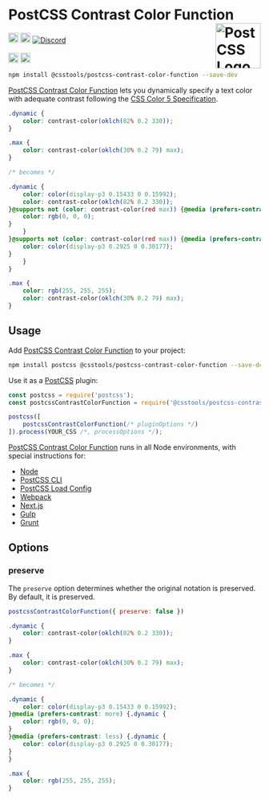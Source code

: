 # PostCSS Contrast Color Function [<img src="https://postcss.github.io/postcss/logo.svg" alt="PostCSS Logo" width="90" height="90" align="right">][PostCSS]

[<img alt="npm version" src="https://img.shields.io/npm/v/@csstools/postcss-contrast-color-function.svg" height="20">][npm-url] [<img alt="Build Status" src="https://github.com/csstools/postcss-plugins/actions/workflows/test.yml/badge.svg?branch=main" height="20">][cli-url] [<img alt="Discord" src="https://shields.io/badge/Discord-5865F2?logo=discord&logoColor=white">][discord]<br><br>[<img alt="Baseline Status" src="https://cssdb.org/images/badges-baseline/contrast-color-function.svg" height="20">][css-url] [<img alt="CSS Standard Status" src="https://cssdb.org/images/badges/contrast-color-function.svg" height="20">][css-url] 

```bash
npm install @csstools/postcss-contrast-color-function --save-dev
```

[PostCSS Contrast Color Function] lets you dynamically specify a text color with adequate contrast following the [CSS Color 5 Specification].

```css
.dynamic {
	color: contrast-color(oklch(82% 0.2 330));
}

.max {
	color: contrast-color(oklch(30% 0.2 79) max);
}

/* becomes */

.dynamic {
	color: color(display-p3 0.15433 0 0.15992);
	color: contrast-color(oklch(82% 0.2 330));
}@supports not (color: contrast-color(red max)) {@media (prefers-contrast: more) {.dynamic {
	color: rgb(0, 0, 0);
}
	}
}@supports not (color: contrast-color(red max)) {@media (prefers-contrast: less) {.dynamic {
	color: color(display-p3 0.2925 0 0.30177);
}
	}
}

.max {
	color: rgb(255, 255, 255);
	color: contrast-color(oklch(30% 0.2 79) max);
}
```

## Usage

Add [PostCSS Contrast Color Function] to your project:

```bash
npm install postcss @csstools/postcss-contrast-color-function --save-dev
```

Use it as a [PostCSS] plugin:

```js
const postcss = require('postcss');
const postcssContrastColorFunction = require('@csstools/postcss-contrast-color-function');

postcss([
	postcssContrastColorFunction(/* pluginOptions */)
]).process(YOUR_CSS /*, processOptions */);
```

[PostCSS Contrast Color Function] runs in all Node environments, with special
instructions for:

- [Node](INSTALL.md#node)
- [PostCSS CLI](INSTALL.md#postcss-cli)
- [PostCSS Load Config](INSTALL.md#postcss-load-config)
- [Webpack](INSTALL.md#webpack)
- [Next.js](INSTALL.md#nextjs)
- [Gulp](INSTALL.md#gulp)
- [Grunt](INSTALL.md#grunt)

## Options

### preserve

The `preserve` option determines whether the original notation
is preserved. By default, it is preserved.

```js
postcssContrastColorFunction({ preserve: false })
```

```css
.dynamic {
	color: contrast-color(oklch(82% 0.2 330));
}

.max {
	color: contrast-color(oklch(30% 0.2 79) max);
}

/* becomes */

.dynamic {
	color: color(display-p3 0.15433 0 0.15992);
}@media (prefers-contrast: more) {.dynamic {
	color: rgb(0, 0, 0);
}
}@media (prefers-contrast: less) {.dynamic {
	color: color(display-p3 0.2925 0 0.30177);
}
}

.max {
	color: rgb(255, 255, 255);
}
```

[cli-url]: https://github.com/csstools/postcss-plugins/actions/workflows/test.yml?query=workflow/test
[css-url]: https://cssdb.org/#contrast-color-function
[discord]: https://discord.gg/bUadyRwkJS
[npm-url]: https://www.npmjs.com/package/@csstools/postcss-contrast-color-function

[PostCSS]: https://github.com/postcss/postcss
[PostCSS Contrast Color Function]: https://github.com/csstools/postcss-plugins/tree/main/plugins/postcss-contrast-color-function
[CSS Color 5 Specification]: https://drafts.csswg.org/css-color-5/#contrast-color
